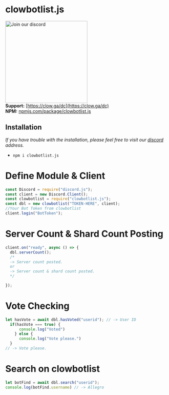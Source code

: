 # clowbotlist.js
<a href="https://clow.ga/dc" target="_blank"><img src="https://logos-world.net/wp-content/uploads/2020/12/Discord-Logo.png?size=512" alt="Join our discord" width="256"></a><br>
**Support:** [https://clow.ga/dc](https://clow.ga/dc) <br>
**NPM:** [npmjs.com/package/clowbotlist.js](https://www.npmjs.com/package/clowbotlist.js)<br>

## Installation
*If you have trouble with the installation, please feel free to visit our [discord](https://clow.g/dc) address.*
- `npm i clowbotlist.js`

# Define Module & Client
```js
const Discord = require("discord.js");
const client = new Discord.Client();
const clowbotlist = require("clowbotlist.js");
const dbl = new clowbotlist("TOKEN-HERE", client);
//Your Bot Token from clowbotlist 
client.login("BotToken");
```

# Server Count & Shard Count Posting
```js
client.on("ready", async () => {
  dbl.serverCount();
  /* 
  -> Server count posted. 
  or 
  -> Server count & shard count posted.
  */

});
```

# Vote Checking
```js
let hasVote = await dbl.hasVoted("userid"); // -> User ID
  if(hasVote === true) {
      console.log("Voted")
    } else {
      console.log("Vote please.")
  }
// -> Vote please.
```

# Search on clowbotlist
```js
let botFind = await dbl.search("userid");
console.log(botFind.username) // -> Allegro
```
